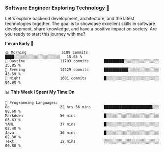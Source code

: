 ### Software Engineer Exploring Technology 🚀 

Let's explore backend development, architecture, and the latest technologies together. The goal is to showcase excellent skills in software development, share knowledge, and have a positive impact on society. Are you ready to start this journey with me?

<!--START_SECTION:waka-->
**I'm an Early 🐤** 

```text
🌞 Morning                5109 commits        ████░░░░░░░░░░░░░░░░░░░░░   15.65 % 
🌆 Daytime                11703 commits       █████████░░░░░░░░░░░░░░░░   35.85 % 
🌃 Evening                14229 commits       ███████████░░░░░░░░░░░░░░   43.59 % 
🌙 Night                  1601 commits        █░░░░░░░░░░░░░░░░░░░░░░░░   04.90 % 
```


📊 **This Week I Spent My Time On** 

```text
💬 Programming Languages: 
Go                       22 hrs 56 mins      ██████████████████████░░░   88.68 % 
Markdown                 56 mins             █░░░░░░░░░░░░░░░░░░░░░░░░   03.63 % 
YAML                     37 mins             █░░░░░░░░░░░░░░░░░░░░░░░░   02.40 % 
Java                     36 mins             █░░░░░░░░░░░░░░░░░░░░░░░░   02.38 % 
Text                     12 mins             ░░░░░░░░░░░░░░░░░░░░░░░░░   00.80 % 
```


<!--END_SECTION:waka-->
